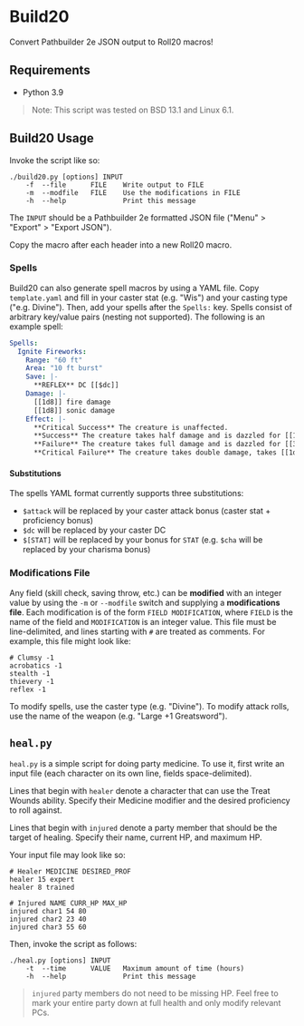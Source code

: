 #   Build20

Convert Pathbuilder 2e JSON output to Roll20 macros!


##  Requirements

  - Python 3.9

> Note: This script was tested on BSD 13.1 and Linux 6.1.


##  Build20 Usage

Invoke the script like so:

```
./build20.py [options] INPUT
    -f  --file      FILE    Write output to FILE
    -m  --modfile   FILE    Use the modifications in FILE
    -h  --help              Print this message
```

The `INPUT` should be a Pathbuilder 2e formatted JSON file ("Menu" > "Export" >
"Export JSON").

Copy the macro after each header into a new Roll20 macro.

### Spells

Build20 can also generate spell macros by using a YAML file.  Copy
`template.yaml` and fill in your caster stat (e.g. "Wis") and your casting type
("e.g. Divine").  Then, add your spells after the `Spells:` key.  Spells consist
of arbitrary key/value pairs (nesting not supported).  The following is an
example spell:

```yaml
Spells:
  Ignite Fireworks:
    Range: "60 ft"
    Area: "10 ft burst"
    Save: |-
      **REFLEX** DC [[$dc]]
    Damage: |-
      [[1d8]] fire damage
      [[1d8]] sonic damage
    Effect: |-
      **Critical Success** The creature is unaffected.
      **Success** The creature takes half damage and is dazzled for [[1]] round.
      **Failure** The creature takes full damage and is dazzled for [[3]] rounds.
      **Critical Failure** The creature takes double damage, takes [[1d4]] persistent fire damage, and is dazzled for [[1]] minute.
```

#### Substitutions

The spells YAML format currently supports three substitutions:
  - `$attack` will be replaced by your caster attack bonus (caster stat +
    proficiency bonus)
  - `$dc` will be replaced by your caster DC
  - `$[STAT]` will be replaced by your bonus for `STAT` (e.g. `$cha` will be
    replaced by your charisma bonus)

### Modifications File

Any field (skill check, saving throw, etc.) can be **modified** with an integer
value by using the `-m` or `--modfile` switch and supplying a **modifications
file**.  Each modification is of the form `FIELD MODIFICATION`, where `FIELD` is
the name of the field and `MODIFICATION` is an integer value.  This file must be
line-delimited, and lines starting with `#` are treated as comments.  For
example, this file might look like:

```
# Clumsy -1
acrobatics -1
stealth -1
thievery -1
reflex -1
```

To modify spells, use the caster type (e.g. "Divine").  To modify attack rolls,
use the name of the weapon (e.g. "Large +1 Greatsword").

##  `heal.py`

`heal.py` is a simple script for doing party medicine.  To use it, first write
an input file (each character on its own line, fields space-delimited).

Lines that begin with `healer` denote a character that can use the Treat Wounds
ability.  Specify their Medicine modifier and the desired proficiency to roll
against.  

Lines that begin with `injured` denote a party member that should be the target
of healing.  Specify their name, current HP, and maximum HP.

Your input file may look like so:

```
# Healer MEDICINE DESIRED_PROF
healer 15 expert
healer 8 trained

# Injured NAME CURR_HP MAX_HP
injured char1 54 80
injured char2 23 40
injured char3 55 60
```

Then, invoke the script as follows:

```
./heal.py [options] INPUT
    -t  --time      VALUE   Maximum amount of time (hours)
    -h  --help              Print this message
```

> `injured` party members do not need to be missing HP.  Feel free to mark your
> entire party down at full health and only modify relevant PCs.

